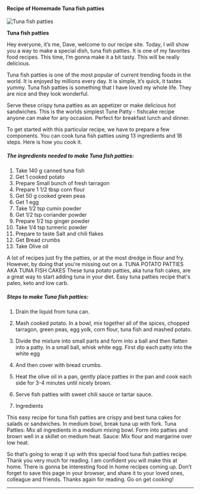             

#### Recipe of Homemade Tuna fish patties

![Tuna fish patties](https://img-global.cpcdn.com/recipes/e7a69c70fb7ec02f/751x532cq70/tuna-fish-patties-recipe-main-photo.jpg)

**Tuna fish patties**

Hey everyone, it’s me, Dave, welcome to our recipe site. Today, I will show you a way to make a special dish, tuna fish patties. It is one of my favorites food recipes. This time, I’m gonna make it a bit tasty. This will be really delicious.

Tuna fish patties is one of the most popular of current trending foods in the world. It is enjoyed by millions every day. It is simple, it’s quick, it tastes yummy. Tuna fish patties is something that I have loved my whole life. They are nice and they look wonderful.

Serve these crispy tuna patties as an appetizer or make delicious hot sandwiches. This is the worlds simplest Tune Patty - fishcake recipe anyone can make for any occasion. Perfect for breakfast lunch and dinner.

To get started with this particular recipe, we have to prepare a few components. You can cook tuna fish patties using 13 ingredients and 18 steps. Here is how you cook it.

##### The ingredients needed to make Tuna fish patties:

1.  Take 140 g canned tuna fish
2.  Get 1 cooked potato
3.  Prepare Small bunch of fresh tarragon
4.  Prepare 1 1/2 tbsp corn flour
5.  Get 50 g cooked green peas
6.  Get 1 egg
7.  Take 1/2 tsp cumin powder
8.  Get 1/2 tsp coriander powder
9.  Prepare 1/2 tsp ginger powder
10.  Take 1/4 tsp turmeric powder
11.  Prepare to taste Salt and chili flakes
12.  Get Bread crumbs
13.  Take Olive oil

A lot of recipes just fry the patties, or at the most dredge in flour and fry. However, by doing that you're missing out on a. TUNA POTATO PATTIES AKA TUNA FISH CAKES These tuna potato patties, aka tuna fish cakes, are a great way to start adding tuna in your diet. Easy tuna patties recipe that's paleo, keto and low carb.

##### Steps to make Tuna fish patties:

1.  Drain the liquid from tuna can.
2.  Mash cooked potato. In a bowl, mix together all of the spices, chopped tarragon, green peas, egg yolk, corn flour, tuna fish and mashed potato.

6.  Divide the mixture into small parts and form into a ball and then flatten into a patty. In a small ball, whisk white egg. First dip each patty into the white egg
7.  And then cover with bread crumbs.

9.  Heat the olive oil in a pan, gently place patties in the pan and cook each side for 3-4 minutes until nicely brown.
10.  Serve fish patties with sweet chili sauce or tartar sauce.

18.  Ingredients

This easy recipe for tuna fish patties are crispy and best tuna cakes for salads or sandwiches. In medium bowl, break tuna up with fork. Tuna Patties: Mix all ingredients in a medium mixing bowl. Form into patties and brown well in a skillet on medium heat. Sauce: Mix flour and margarine over low heat.

So that’s going to wrap it up with this special food tuna fish patties recipe. Thank you very much for reading. I am confident you will make this at home. There is gonna be interesting food in home recipes coming up. Don’t forget to save this page in your browser, and share it to your loved ones, colleague and friends. Thanks again for reading. Go on get cooking!

* * *